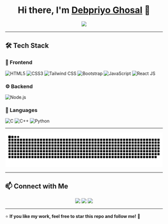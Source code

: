 <h1 align="center">Hi there, I'm <a href="https://github.com/your-username">Debpriyo Ghosal</a> 👋</h1>

<p align="center">
  <img src="https://readme-typing-svg.herokuapp.com?color=4070f4&size=25&center=true&vCenter=true&width=500&lines=Full+Stack+Developer;Front-End+Developer;Back-End+Learner;Passionate+About+Coding!" />
</p>

---

## 🛠 Tech Stack

### 🚀 Frontend
![HTML5](https://img.shields.io/badge/HTML5-E34F26?style=for-the-badge&logo=html5&logoColor=white)
![CSS3](https://img.shields.io/badge/CSS3-1572B6?style=for-the-badge&logo=css3&logoColor=white)
![Tailwind CSS](https://img.shields.io/badge/TailwindCSS-38B2AC?style=for-the-badge&logo=tailwind-css&logoColor=white)
![Bootstrap](https://img.shields.io/badge/Bootstrap-563D7C?style=for-the-badge&logo=bootstrap&logoColor=white)
![JavaScript](https://img.shields.io/badge/JavaScript-F7DF1E?style=for-the-badge&logo=javascript&logoColor=black)
![React JS](https://img.shields.io/badge/ReactJS-61DAFB?style=for-the-badge&logo=react&logoColor=black)

### ⚙ Backend
![Node.js](https://img.shields.io/badge/Node.js-339933?style=for-the-badge&logo=node.js&logoColor=white)

### 🔧 Languages
![C](https://img.shields.io/badge/C-00599C?style=for-the-badge&logo=c&logoColor=white)
![C++](https://img.shields.io/badge/C++-00599C?style=for-the-badge&logo=c%2B%2B&logoColor=white)
![Python](https://img.shields.io/badge/Python-3776AB?style=for-the-badge&logo=python&logoColor=white)


---


<div align="center">
  <img src="https://github.com/Platane/snk/raw/output/github-contribution-grid-snake.svg" alt="Pixel Snake Running through Contributions" />
</div>



---

## 📫 Connect with Me

<p align="center">
  <a href="https://www.linkedin.com/in/debpriyo-ghosal-0759a92a6/"><img src="https://img.shields.io/badge/LinkedIn-0077B5?style=for-the-badge&logo=linkedin&logoColor=white"></a>
  <a href="https://x.com/DebDevZone"><img src="https://img.shields.io/badge/Twitter-1DA1F2?style=for-the-badge&logo=twitter&logoColor=white"></a>
  <a href="mailto:debpriyoghosal@gmail.com"><img src="https://img.shields.io/badge/Gmail-D14836?style=for-the-badge&logo=gmail&logoColor=white"></a>
</p>

---

⭐ **If you like my work, feel free to star this repo and follow me!** 🌟
